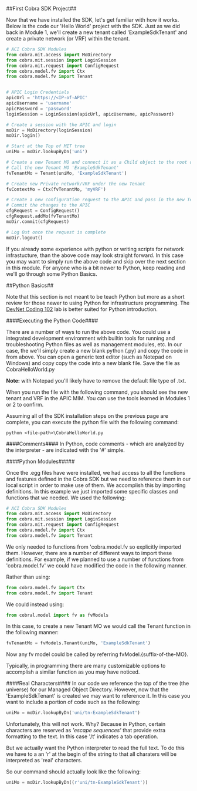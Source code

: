 ##First Cobra SDK Project##

Now that we have installed the SDK, let's get familiar with how it works. Below is the code our 'Hello World' project with the SDK.  Just as we did back in Module 1, we'll create a new tenant called 'ExampleSdkTenant' and create a private network (or VRF) within the tenant.

```python
# ACI Cobra SDK Modules
from cobra.mit.access import MoDirectory
from cobra.mit.session import LoginSession
from cobra.mit.request import ConfigRequest
from cobra.model.fv import Ctx
from cobra.model.fv import Tenant


# APIC Login Credentials
apicUrl = 'https://<IP-of-APIC'
apicUsername = 'username'
apicPassword = 'password'
loginSession = LoginSession(apicUrl, apicUsername, apicPassword)

# Create a session with the APIC and login
moDir = MoDirectory(loginSession)
moDir.login()

# Start at the Top of MIT tree 
uniMo = moDir.lookupByDn('uni')

# Create a new Tenant MO and connect it as a Child object to the root of the MIM
# Call the new Tenant MO 'ExampleSdkTenant'
fvTenantMo = Tenant(uniMo, 'ExampleSdkTenant')

# Create new Private network/VRF under the new Tenant
fvContextMo = Ctx(fvTenantMo, 'myVRF')

# Create a new configuration request to the APIC and pass in the new Tenant MO (including its children MOs)
# Commit the changes to the APIC
cfgRequest = ConfigRequest()
cfgRequest.addMo(fvTenantMo)
moDir.commit(cfgRequest)

# Log Out once the request is complete
moDir.logout()
```

If you already some experience with python or writing scripts for network infrastucture, than the above code may look straight forward.  In this case you may want to simply run the above code and skip over the next section in this module.  For anyone who is a bit newer to Python, keep reading and we'll go through some Python Basics.  

##Python Basics##

Note that this section is not meant to be teach Python but more as a short review for those newer to using Python for infrastructure programming.  The [DevNet Coding 102](https://learninglabs.cisco.com/lab/coding-102-rest-python/step/1) lab is better suited for Python introduction.

####Executing the Python Code####
 
There are a number of ways to run the above code.  You could use a integrated development environment with builtin tools for running and troubleshooting Python files as well as management modules, etc.  In our case, the we'll simply create a new blank python (.py) and copy the code in from above. You can open a generic text editor (such as Notepad on Windows) and copy copy the code into a new blank file. Save the file as CobraHelloWorld.py 

**Note:** with Notepad you'll likely have to remove the default file type of .txt.

When you run the file with the following command, you should see the new tenant and VRF in the APIC MIM.  You can use the tools learned in Modules 1 or 2 to confirm.

Assuming all of the SDK installation steps on the previous page are complete, you can execute the python file with the following command: 
```
python <file-path>\CobraHelloWorld.py
```

####Comments####
In Python, code comments - which are analyzed by the interpreter - are indicated with the '#' simple.

####Python Modules#####

Once the .egg files have were installed, we had access to all the functions and features defined in the Cobra SDK but we need to reference them in our local script in order to make use of them.  We accomplish this by importing definitions.  In this example we just imported some specific classes and functions that we needed. We used the following:

```python
# ACI Cobra SDK Modules
from cobra.mit.access import MoDirectory
from cobra.mit.session import LoginSession
from cobra.mit.request import ConfigRequest
from cobra.model.fv import Ctx
from cobra.model.fv import Tenant  
```
We only needed to functions from 'cobra.model.fv so explicitly imported them. However, there are a number of different ways to import these definitions.  For example, if we planned to use a number of functions from 'cobra.model.fv' we could have modified the code in the following manner.

Rather than using:
```python
from cobra.model.fv import Ctx
from cobra.model.fv import Tenant
```

We could instead using:
```python
from cobral.model import fv as fvModels
```

In this case, to create a new Tenant MO we would call the Tenant function in the following manner:
```python
fvTenantMo = fvModels.Tenant(uniMo, 'ExampleSdkTenant')
```
Now any fv model could be called by referring fvModel.{suffix-of-the-MO}.

Typically, in programming there are many customizable options to accomplish a similar function as you may have noticed.

####Real Characters####
In our code we reference the top of the tree (the universe) for our Managed Object Directory.  However, now that the 'ExampleSdkTenant' is created we may want to reference it. In this case you want to include a portion of code such as the following:
```python
uniMo = moDir.lookupByDn('uni/tn-ExampleSdkTenant')
```

Unfortunately, this will not work.  Why? Because in Python, certain characters are reserved as *'escape sequences'* that provide extra formatting to the text.  In this case '/t' indicates a tab operation. 

But we actually want the Python interpreter to read the full text.  To do this we have to a an 'r' at the begin of the string to that all charaters will be interpreted as 'real' characters.

So our command should actually look like the following:
```python
uniMo = moDir.lookupByDn((r'uni/tn-ExampleSdkTenant'))
```